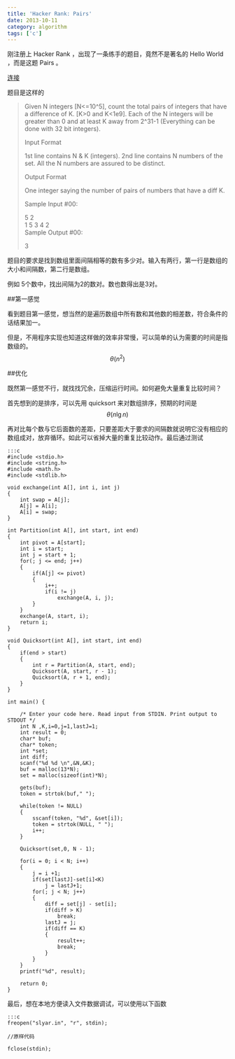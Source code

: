 ```yaml
---
title: 'Hacker Rank: Pairs'
date: 2013-10-11
category: algorithm
tags: ['c']
---
```


刚注册上 Hacker Rank ，出现了一条练手的题目，竟然不是著名的 Hello World ，而是这题 Pairs 。
<!-- excerpt -->

[连接][1]

题目是这样的

>Given N integers [N<=10^5], count the total pairs of integers that have a difference of K. [K>0 and K<1e9]. Each of the N integers will be greater than 0 and at least K away from 2^31-1 (Everything can be done with 32 bit integers).
>
>Input Format
>
>1st line contains N & K (integers).
>2nd line contains N numbers of the set. All the N numbers are assured to be distinct.
>
>Output Format
>
>One integer saying the number of pairs of numbers that have a diff K.
>
>Sample Input #00:
>
>5 2  
>1 5 3 4 2  
>Sample Output #00:
>
>3

题目的要求是找到数组里面间隔相等的数有多少对。输入有两行，第一行是数组的大小和间隔数，第二行是数组。

例如 5个数中，找出间隔为2的数对。数也数得出是3对。

##第一感觉

看到题目第一感觉，想当然的是遍历数组中所有数和其他数的相差数，符合条件的话结果加一。

但是，不用程序实现也知道这样做的效率非常慢，可以简单的认为需要的时间是指数级的。$$\theta (n^2)$$

##优化

既然第一感觉不行，就找找冗余，压缩运行时间。如何避免大量重复比较时间？

首先想到的是排序，可以先用 quicksort 来对数组排序，预期的时间是 $$\theta(n\lg n)$$

再对比每个数与它后面数的差距，只要差距大于要求的间隔数就说明它没有相应的数组成对，放弃循环。如此可以省掉大量的重复比较动作。最后通过测试

    :::c
    #include <stdio.h>
    #include <string.h>
    #include <math.h>
    #include <stdlib.h>

    void exchange(int A[], int i, int j)
    {
        int swap = A[j];
        A[j] = A[i];
        A[i] = swap;
    }

    int Partition(int A[], int start, int end)
    {
        int pivot = A[start];
        int i = start;
        int j = start + 1;
        for(; j <= end; j++)
        {
            if(A[j] <= pivot)
            {
                i++;	
                if(i != j)
                    exchange(A, i, j);
            }	
        }
        exchange(A, start, i);
        return i;
    }

    void Quicksort(int A[], int start, int end)
    {
        if(end > start)
        {
            int r = Partition(A, start, end);
            Quicksort(A, start, r - 1);
            Quicksort(A, r + 1, end);
        }
    }

    int main() {

        /* Enter your code here. Read input from STDIN. Print output to STDOUT */    
        int N ,K,i=0,j=1,lastJ=1;
        int result = 0;
        char* buf;
        char* token;
        int *set;
        int diff;
        scanf("%d %d \n",&N,&K);
        buf = malloc(13*N);
        set = malloc(sizeof(int)*N);
        
        gets(buf);
        token = strtok(buf," ");
        
        while(token != NULL)
        {
            sscanf(token, "%d", &set[i]);
            token = strtok(NULL, " ");
            i++;
        }
        
        Quicksort(set,0, N - 1);
        
        for(i = 0; i < N; i++)
        {
            j = i +1;
            if(set[lastJ]-set[i]<K)
                j = lastJ+1;
            for(; j < N; j++)
            {
                diff = set[j] - set[i];
                if(diff > K)
                    break;
                lastJ = j;
                if(diff == K)
                {
                    result++;
                    break;
                }
            }
        }
        printf("%d", result);
        
        return 0;
    }

最后，想在本地方便读入文件数据调试，可以使用以下函数

    :::c
    freopen("slyar.in", "r", stdin);

    //原样代码

    fclose(stdin);

[1]: https://www.hackerrank.com/challenges/pairs
